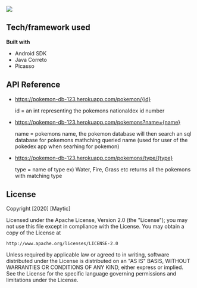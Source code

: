 ![](https://storage.googleapis.com/staging.pokemondatabase-86124.appspot.com/github%20images/pokedex.png?raw=true)

## Tech/framework used
<b>Built with</b>
- Android SDK
- Java Correto
- Picasso

## API Reference
- https://pokemon-db-123.herokuapp.com/pokemon/{id}

    id = an int representing the pokemons nationaldex id number

- https://pokemon-db-123.herokuapp.com/pokemons?name={name}

    name = pokemons name, the pokemon database will then search an sql database for pokemons mathching queried name 
    (used for user of the pokedex app when searhing for pokemon)

- https://pokemon-db-123.herokuapp.com/pokemons/type/{type}

    type = name of type ex) Water, Fire, Grass etc 
    returns all the pokemons with matching type 

## License
Copyright [2020] [Maytic]

Licensed under the Apache License, Version 2.0 (the "License");
you may not use this file except in compliance with the License.
You may obtain a copy of the License at

    http://www.apache.org/licenses/LICENSE-2.0

Unless required by applicable law or agreed to in writing, software
distributed under the License is distributed on an "AS IS" BASIS,
WITHOUT WARRANTIES OR CONDITIONS OF ANY KIND, either express or implied.
See the License for the specific language governing permissions and
limitations under the License.
